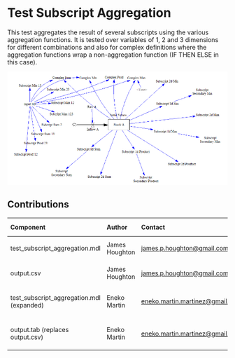 Test Subscript Aggregation
==========================

This test aggregates the result of several subscripts using the various aggregation functions. It is tested over variables of 1, 2 and 3 dimensions for different combinations and also for complex definitions where the aggregation functions wrap a non-aggregation function (IF THEN ELSE in this case). 

![Vensim screenshot](vensim_screenshot.png)

Contributions
-------------

| Component                                   | Author          | Contact                         | Date     | Software Version              |
|:------------------------------------------- |:--------------- |:------------------------------- |:-------- |:----------------------------- |
| test_subscript_aggregation.mdl              | James Houghton  | james.p.houghton@gmail.com      | 10/20/15 | Vensim DSS 6.3 for Mac        |
| output.csv                                  | James Houghton  | james.p.houghton@gmail.com      | 10/20/15 | Vensim DSS 6.3 for Mac        |
| test_subscript_aggregation.mdl (expanded)   | Eneko Martin    | eneko.martin.martinez@gmail.com | 12/04/20 | Vensim DSS 7.3.4 for Windows  |
| output.tab (replaces output.csv)            | Eneko Martin    | eneko.martin.martinez@gmail.com | 12/04/20 | Vensim DSS 7.3.4 for Windows  |
